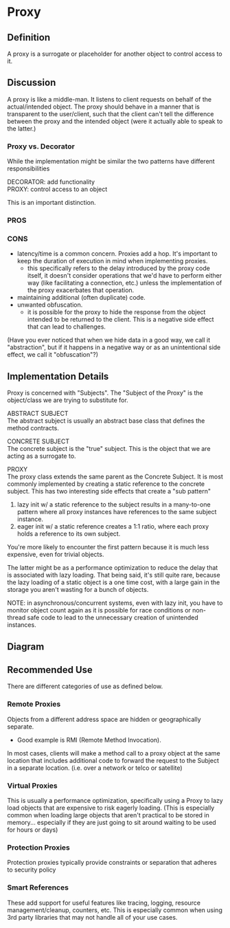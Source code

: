 # Proxy

## Definition
A proxy is a surrogate or placeholder for another object to control access to it.

## Discussion
A proxy is like a middle-man. It listens to client requests on behalf of the
actual/intended object. The proxy should behave in a manner that is transparent to 
the user/client, such that the client can't tell the difference between the
proxy and the intended object (were it actually able to speak to the latter.)


### Proxy vs. Decorator
While the implementation might be similar the two patterns have different
responsibilities

DECORATOR: add functionality <br>
PROXY: control access to an object <br> 

This is an important distinction. 

### PROS


### CONS
- latency/time is a common concern. Proxies add a hop. It's important to keep
the duration of execution in mind when implementing proxies. 
    - this specifically refers to the delay introduced by the proxy code itself, it
    doesn't consider operations that we'd have to perform either way (like 
    facilitating a connection, etc.) unless the implementation of the proxy 
    exacerbates that operation.
- maintaining additional (often duplicate) code. 
- unwanted obfuscation. 
    - it is possible for the proxy to hide the response from the object
    intended to be returned to the client. This is a negative side effect that
    can lead to challenges. 

(Have you ever noticed that when we hide data in a good way, we call it
"abstraction", but if it happens in a negative way or as an unintentional 
side effect, we call it "obfuscation"?) 

## Implementation Details
Proxy is concerned with "Subjects". The "Subject of the Proxy" is the object/class we
are trying to substitute for.

ABSTRACT SUBJECT <br>
The abstract subject is usually an abstract base class that defines the method
contracts. 

CONCRETE SUBJECT <br>
The concrete subject is the "true" subject. This is the object that we are acting
as a surrogate to. 

PROXY <br>
The proxy class extends the same parent as the Concrete Subject. 
It is most commonly implemented by creating a static reference to the concrete subject. 
This has two interesting side effects that create a "sub pattern"

1. lazy init w/ a static reference to the subject results in a many-to-one pattern 
where all proxy instances have references to the same subject instance. 
2. eager init w/ a static reference creates a 1:1 ratio, where each proxy holds a 
reference to its own subject. 

You're more likely to encounter the first pattern because it is much less expensive, 
even for trivial objects. 

The latter might be as a performance optimization to reduce the delay that is 
associated with lazy loading. That being said, it's still quite rare, because the lazy
loading of a static object is a one time cost, with a large gain in the storage you
aren't wasting for a bunch of objects. 

NOTE: in asynchronous/concurrent systems, even with lazy init, you have to monitor object 
count again as it is possible for race conditions or non-thread safe code to lead to
the unnecessary creation of unintended instances.

## Diagram

## Recommended Use
There are different categories of use as defined below. 

### Remote Proxies
Objects from a different address space are hidden or geographically separate.
- Good example is RMI (Remote Method Invocation). 

In most cases, clients will make a method call to a proxy object at the same
location that includes additional code to forward the request to the Subject in a 
separate location. (i.e. over a network or telco or satellite)

### Virtual Proxies
This is usually a performance optimization, specifically using a Proxy to 
lazy load objects that are expensive to risk eagerly loading. (This is
especially common when loading large objects that aren't practical to be
stored in memory... especially if they are just going to sit around waiting to
be used for hours or days)


### Protection Proxies
Protection proxies typically provide constraints or separation that adheres to 
security policy

### Smart References
These add support for useful features like tracing, logging, resource
management/cleanup, counters, etc. This is especially common when using 3rd party 
libraries that may not handle all of your use cases.